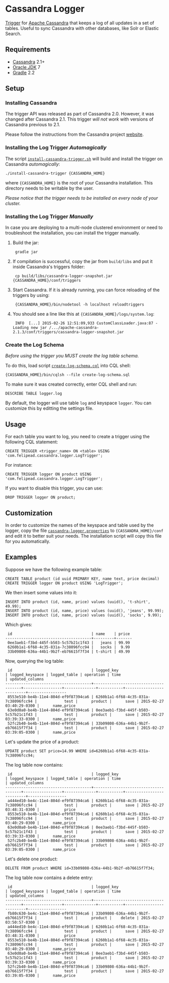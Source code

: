 Cassandra Logger
================

[Trigger](http://www.datastax.com/dev/blog/whats-new-in-cassandra-2-0-prototype-triggers-support) for [Apache Cassandra](http://cassandra.apache.org) that keeps a log of all updates in a set of tables. Useful to sync Cassandra with other databases, like Solr or Elastic Search.

Requirements
------------

- [Cassandra](http://wiki.apache.org/cassandra/GettingStarted) 2.1+
- [Oracle JDK](http://docs.oracle.com/javase/7/docs/webnotes/install) 7
- [Gradle](http://gradle.org/installation) 2.2

Setup
-----

### Installing Cassandra

The trigger API was released as part of Cassandra 2.0. However, it was changed after Cassandra 2.1. This trigger *will not work* with versions of Cassandra previous to 2.1.

Please follow the instructions from the Cassandra project [website](http://wiki.apache.org/cassandra/GettingStarted).

### Installing the Log Trigger *Automagically*

The script [`install-cassandra-trigger.sh`](install-cassandra-trigger.sh) will build and install the trigger on Cassandra *automagically*:

    ./install-cassandra-trigger {CASSANDRA_HOME}

where `{CASSANDRA_HOME}` is the root of your Cassandra installation. This directory needs to be writable by the user.

*Please notice that the trigger needs to be installed on every node of your cluster.*

### Installing the Log Trigger *Manually*

In case you are deploying to a multi-node clustered environment or need to troubleshoot the installation, you can install the trigger manually.

1. Build the jar:

        gradle jar

2. If compilation is successful, copy the jar from `build/libs` and put it inside Cassandra's triggers folder:

        cp build/libs/cassandra-logger-snapshot.jar {CASSANDRA_HOME}/conf/triggers

3. Start Cassandra. If it is already running, you can force reloading of the triggers by using:

        {CASSANDRA_HOME}/bin/nodetool -h localhost reloadtriggers

4. You should see a line like this at `{CASSANDRA_HOME}/logs/system.log`:

        INFO  [...] 2015-02-26 12:51:09,933 CustomClassLoader.java:87 - Loading new jar /.../apache-cassandra-2.1.3/conf/triggers/cassandra-logger-snapshot.jar

### Create the Log Schema

*Before using the trigger you MUST create the log table schema.*

To do this, load script [`create-log-schema.cql`](create-log-schema.cql) into CQL shell:
 
    {CASSANDRA_HOME}/bin/cqlsh --file create-log-schema.sql

To make sure it was created correctly, enter CQL shell and run:

    DESCRIBE TABLE logger.log

By default, the logger will use table `log` and keyspace `logger`. You can customize this by editting the settings file.

Usage
-----

For each table you want to log, you need to create a trigger using the following CQL statement:

    CREATE TRIGGER <trigger_name> ON <table> USING 'com.felipead.cassandra.logger.LogTrigger';

For instance:

    CREATE TRIGGER logger ON product USING 'com.felipead.cassandra.logger.LogTrigger';

If you want to disable this trigger, you can use:

    DROP TRIGGER logger ON product;

Customization
-------------

In order to customize the names of the keyspace and table used by the logger, copy the file [`cassandra-logger.properties`](config/cassandra-logger.properties) to `{CASSANDRA_HOME}/conf` and edit it to better suit your needs. The installation script will copy this file for you automatically.

Examples
--------

Suppose we have the following example table:
        
    CREATE TABLE product (id uuid PRIMARY KEY, name text, price decimal)
    CREATE TRIGGER logger ON product USING 'LogTrigger';
 
We then insert some values into it:
 
    INSERT INTO product (id, name, price) values (uuid(), 't-shirt', 49.99);
    INSERT INTO product (id, name, price) values (uuid(), 'jeans', 99.99);
    INSERT INTO product (id, name, price) values (uuid(), 'socks', 9.99);
        
Which gives:
 
     id                                   | name    | price
    --------------------------------------+---------+-------
     0ee3aeb1-f3bd-445f-b503-5c57b21c1f43 |   jeans | 99.99
     6260b1a1-6f68-4c35-831a-7c38096fcc94 |   socks |  9.99
     33b09808-636a-44b1-9b2f-eb76615f7f34 | t-shirt | 49.99

Now, querying the log table:

     id                                   | logged_key                           | logged_keyspace | logged_table | operation | time                     | updated_columns
    --------------------------------------+--------------------------------------+-----------------+--------------+-----------+--------------------------+-----------------
     8553e510-be4b-11e4-804d-ef9f87394ca6 | 6260b1a1-6f68-4c35-831a-7c38096fcc94 |            test |      product |      save | 2015-02-27 03:40:29-0300 |      name,price
     63e0d0a0-be4b-11e4-804d-ef9f87394ca6 | 0ee3aeb1-f3bd-445f-b503-5c57b21c1f43 |            test |      product |      save | 2015-02-27 03:39:33-0300 |      name,price
     52fc2b40-be4b-11e4-804d-ef9f87394ca6 | 33b09808-636a-44b1-9b2f-eb76615f7f34 |            test |      product |      save | 2015-02-27 03:39:05-0300 |      name,price
     
Let's update the price of a product:

    UPDATE product SET price=14.99 WHERE id=6260b1a1-6f68-4c35-831a-7c38096fcc94;
    
The log table now contains:

     id                                   | logged_key                           | logged_keyspace | logged_table | operation | time                     | updated_columns
    --------------------------------------+--------------------------------------+-----------------+--------------+-----------+--------------------------+-----------------
     a444ed10-be4c-11e4-804d-ef9f87394ca6 | 6260b1a1-6f68-4c35-831a-7c38096fcc94 |            test |      product |      save | 2015-02-27 03:48:31-0300 |           price
     8553e510-be4b-11e4-804d-ef9f87394ca6 | 6260b1a1-6f68-4c35-831a-7c38096fcc94 |            test |      product |      save | 2015-02-27 03:40:29-0300 |      name,price
     63e0d0a0-be4b-11e4-804d-ef9f87394ca6 | 0ee3aeb1-f3bd-445f-b503-5c57b21c1f43 |            test |      product |      save | 2015-02-27 03:39:33-0300 |      name,price
     52fc2b40-be4b-11e4-804d-ef9f87394ca6 | 33b09808-636a-44b1-9b2f-eb76615f7f34 |            test |      product |      save | 2015-02-27 03:39:05-0300 |      name,price

Let's delete one product:

    DELETE FROM product WHERE id=33b09808-636a-44b1-9b2f-eb76615f7f34;

The log table now contains a delete entry:

     id                                   | logged_key                           | logged_keyspace | logged_table | operation | time                     | updated_columns
    --------------------------------------+--------------------------------------+-----------------+--------------+-----------+--------------------------+-----------------
     fb80c630-be4c-11e4-804d-ef9f87394ca6 | 33b09808-636a-44b1-9b2f-eb76615f7f34 |            test |      product |    delete | 2015-02-27 03:50:57-0300 |
     a444ed10-be4c-11e4-804d-ef9f87394ca6 | 6260b1a1-6f68-4c35-831a-7c38096fcc94 |            test |      product |      save | 2015-02-27 03:48:31-0300 |           price
     8553e510-be4b-11e4-804d-ef9f87394ca6 | 6260b1a1-6f68-4c35-831a-7c38096fcc94 |            test |      product |      save | 2015-02-27 03:40:29-0300 |      name,price
     63e0d0a0-be4b-11e4-804d-ef9f87394ca6 | 0ee3aeb1-f3bd-445f-b503-5c57b21c1f43 |            test |      product |      save | 2015-02-27 03:39:33-0300 |      name,price
     52fc2b40-be4b-11e4-804d-ef9f87394ca6 | 33b09808-636a-44b1-9b2f-eb76615f7f34 |            test |      product |      save | 2015-02-27 03:39:05-0300 |      name,price

